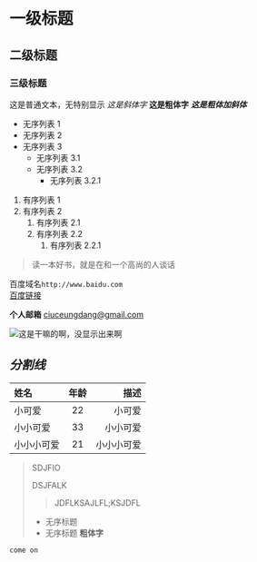 # 一级标题
## 二级标题
### 三级标题

这是普通文本，无特别显示
*这是斜体字*
**这是粗体字**
***这是粗体加斜体***

- 无序列表 1
- 无序列表 2
- 无序列表 3
  - 无序列表 3.1
  - 无序列表 3.2
    - 无序列表 3.2.1

1. 有序列表 1
2. 有序列表 2
   1. 有序列表 2.1
   2. 有序列表 2.2
      1. 有序列表 2.2.1

> 读一本好书，就是在和一个高尚的人谈话

百度域名`http://www.baidu.com`  
[百度链接](http://www.baidu.com "百度的地址")  

**个人邮箱**
<ciuceungdang@gmail.com>  





![这是干嘛的啊，没显示出来啊](https://images.openai.com/blob/b196df3a-6fea-4d86-87b2-f9bb50be64c7/leaf.png?trim=0,0,0,0&width=2000 "好看的图片")  

***分割线***
---  

|姓名|年龄|描述|
|:-----|:--:|-----:|
|小可爱|22|小可爱|
|小小可爱|33|小小可爱|
|小小小可爱|21|小小小可爱|

>SDJFIO
>
>DSJFALK
>>JDFLKSAJLFL;KSJDFL
>- 无序标题
>  - 无序标题
> **粗体字**

``come on``








